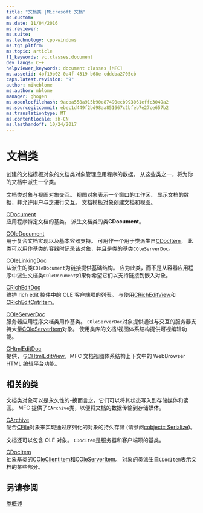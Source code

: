 ```yaml
---
title: "文档类 |Microsoft 文档"
ms.custom: 
ms.date: 11/04/2016
ms.reviewer: 
ms.suite: 
ms.technology: cpp-windows
ms.tgt_pltfrm: 
ms.topic: article
f1_keywords: vc.classes.document
dev_langs: C++
helpviewer_keywords: document classes [MFC]
ms.assetid: 4bf19b02-0a4f-4319-b68e-cddcba2705cb
caps.latest.revision: "9"
author: mikeblome
ms.author: mblome
manager: ghogen
ms.openlocfilehash: 9acba558a915b90e87490ecb993061effc3049a2
ms.sourcegitcommit: ebec1d449f2bd98aa851667c2bfeb7e27ce657b2
ms.translationtype: MT
ms.contentlocale: zh-CN
ms.lasthandoff: 10/24/2017
---
```

# <a name="document-classes"></a>文档类
创建的文档模板对象的文档类对象管理应用程序的数据。 从这些类之一，将为你的文档中派生一个类。  
  
 文档类对象与视图对象交互。 视图对象表示一个窗口的工作区、 显示文档的数据，并允许用户与之进行交互。 文档模板对象创建文档和视图。  
  
 [CDocument](../mfc/reference/cdocument-class.md)  
 应用程序特定文档的基类。 派生文档类的类**CDocument**。  
  
 [COleDocument](../mfc/reference/coledocument-class.md)  
 用于复合文档实现以及基本容器支持。 可用作一个用于类派生自[CDocItem](../mfc/reference/cdocitem-class.md)。 此类可以用作基类的容器时记录该对象，并且是类的基类`COleServerDoc`。  
  
 [COleLinkingDoc](../mfc/reference/colelinkingdoc-class.md)  
 从派生的类`COleDocument`为链接提供基础结构。 应为此类，而不是从容器应用程序中派生文档类`COleDocument`如果你希望它们以支持链接到嵌入对象。  
  
 [CRichEditDoc](../mfc/reference/cricheditdoc-class.md)  
 维护 rich edit 控件中的 OLE 客户端项的列表。 与使用[CRichEditView](../mfc/reference/cricheditview-class.md)和[CRichEditCntrItem](../mfc/reference/cricheditcntritem-class.md)。  
  
 [COleServerDoc](../mfc/reference/coleserverdoc-class.md)  
 服务器应用程序文档类用作基类。 `COleServerDoc`对象提供通过与交互的服务器支持大量[COleServerItem](../mfc/reference/coleserveritem-class.md)对象。 使用类库的文档/视图体系结构提供可视编辑功能。  
  
 [CHtmlEditDoc](../mfc/reference/chtmleditdoc-class.md)  
 提供，与[CHtmlEditView](../mfc/reference/chtmleditview-class.md)，MFC 文档视图体系结构上下文中的 WebBrowser HTML 编辑平台功能。  
  
## <a name="related-classes"></a>相关的类  
 文档类对象可以是永久性的-换而言之，它们可以将其状态写入到存储媒体和读回。 MFC 提供了`CArchive`类，以便将文档的数据传输到存储媒体。  
  
 [CArchive](../mfc/reference/carchive-class.md)  
 配合[CFile](../mfc/reference/cfile-class.md)对象来实现通过序列化的对象的持久存储 (请参阅[cobject:: Serialize](../mfc/reference/cobject-class.md#serialize))。  
  
 文档还可以包含 OLE 对象。 `CDocItem`是服务器和客户端项的基类。  
  
 [CDocItem](../mfc/reference/cdocitem-class.md)  
 抽象基类的[COleClientItem](../mfc/reference/coleclientitem-class.md)和[COleServerItem](../mfc/reference/coleserveritem-class.md)。 对象的类派生自`CDocItem`表示文档的某些部分。  
  
## <a name="see-also"></a>另请参阅  
 [类概述](../mfc/class-library-overview.md)

